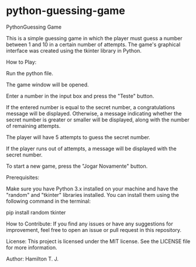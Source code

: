 # python-guessing-game

PythonGuessing Game

This is a simple guessing game in which the player must guess a number between 1 and 10 in a certain number of attempts. The game's graphical interface was created using the tkinter library in Python.

How to Play:

Run the python file.

The game window will be opened.

Enter a number in the input box and press the "Teste" button.

If the entered number is equal to the secret number, a congratulations message will be displayed. Otherwise, a message indicating whether the secret number is greater or smaller will be displayed, along with the number of remaining attempts.

The player will have 5 attempts to guess the secret number.

If the player runs out of attempts, a message will be displayed with the secret number.

To start a new game, press the "Jogar Novamente" button.

Prerequisites:

Make sure you have Python 3.x installed on your machine and have the "random" and "tkinter" libraries installed. You can install them using the following command in the terminal:

pip install random tkinter

How to Contribute:
If you find any issues or have any suggestions for improvement, feel free to open an issue or pull request in this repository.

License:
This project is licensed under the MIT license. See the LICENSE file for more information.

Author:
Hamilton T. J.
